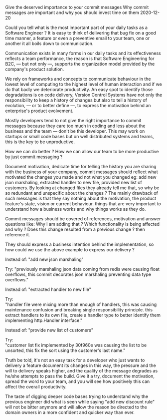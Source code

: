 Give the deserved importance to your commit messages
Why commit messages are important and why you should invest time on them
2020-12-20

Could you tell what is the most important part of your daily tasks as a Software Engineer ?
It is easy to think of delivering that bug fix on a good time manner, a feature or even
a preventive email to your team, one or another it all boils down to communication.

Communication exists in many forms in our daily tasks and its effectiveness reflects a team
performance, the reason is that Software Engineering for B2C, — but not only —, supports
the organization model provided by the company's product solution.

We rely on frameworks and concepts to communicate behaviour in the lowest level of computing
to the highest level of human interaction and if we do that badly we deteriorate productivity.
An easy spot to identify those degradations is on code delivery, Version Control Systems have
not only the responsibility to keep a history of changes but also to tell a history of evolution,
— or to better define —, to express the motivation behind an enterprise's product evolvement.

Mostly developers tend to not give the right importance to commit messages because
they care too much in coding and less about the business and the team  — don't be this developer.
This may work on startups or small code bases but on well distributed systems and teams, this is the
key to be unproductive.

How we can do better ?
How we can allow our team to be more productive by just commit messaging ?

Document motivation, dedicate time for telling the history you are sharing with the business of your company,
commit messages should reflect what motivated the changes you made and not what you changed
eg: add new json marshaling, extracted handler to new file, provided new list of customers.
By looking at changed files they already tell me that, so why be so redundant and unspecific about the changes ?
The mainly drawback of such messages is that they say nothing about the motivation, the product feature's state,
vision or current behaviour. things that are very important to understand how a
business works and why things works as they do.

Commit messages should be covered of references, motivation and answer questions like:
Why I am adding that ?
Which functionality is being affected and why ?
Does this change resulted from a previous change ? then reference it.

They should express a business intention behind the implementation, so how could we use the above example
to express our delivery ?

Instead of: "add new json marshaling"

Try:
"previously marshaling json data coming from redis were
causing float overflows, this commit decorates json marshaling
preventing data type overflows."

Instead of: "extracted handler to new file"

Try:  
"handler file were mixing more than enough of handlers,
this was causing maintenance confusion and breaking
single responsibility principle. this extract handlers to
its own file, create a handler type to better identify them implementing
http.Handler interface."

Instead of: "provide new list of customers"

Try:  
"customer list fix implemented by 30f960e was causing
the list to be unsorted, this fix the sort using the customer's
last name."

Truth be told, it's not an easy task for a developer who just wants to delivery a feature document its changes in this way,
the pressure and the will to delivery speaks higher, and the quality of the message degrades as he/she attempts to pass
the build. Give it a try, document the motivation, spread the word to your team, and you will see how positively this can
affect the overall productivity.

The taste of digging deeper code bases trying to understand why the previous engineer did what is seen while saying
"add new discount rule" will not be bitter anymore and will allow the reason be directed to the domain owners in a more
confident and quicker way than ever.






























